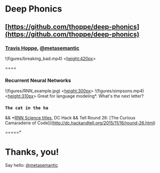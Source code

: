 # Deep Phonics
[https://github.com/thoppe/deep-phonics](https://github.com/thoppe/deep-phonics)
----------
### [Travis Hoppe](http://thoppe.github.io/), [@metasemantic](https://twitter.com/metasemantic)

!(figures/breaking_bad.mp4) <<height:420px>>

====

### Recurrent Neural Networks
!(figures/RNN_example.jpg) <<height:300px>>
!(figures/simpsons.mp4) <<height:310px>>
Great for language modeling*. What's the next letter?
### `The cat in the ha`
  
&& *[RNN Science titles](https://github.com/thoppe/RNN_science_titles), DC Hack && Tell Round 26: [The Curious Camaraderie of Code]((http://dc.hackandtell.org/2015/11/16/round-26.html)
  
=====*
    
#  Thanks, you!
Say hello: [@metasemantic](https://twitter.com/metasemantic)